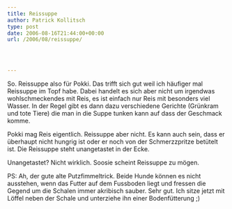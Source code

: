 ```yaml
---
title: Reissuppe
author: Patrick Kollitsch
type: post
date: 2006-08-16T21:44:00+00:00
url: /2006/08/reissuppe/




---
```

So. Reissuppe also f&uuml;r Pokki. Das trifft sich gut weil ich h&auml;ufiger mal Reissuppe im Topf habe. Dabei handelt es sich aber nicht um irgendwas wohlschmeckendes mit Reis, es ist einfach nur Reis mit besonders viel Wasser. In der Regel gibt es dann dazu verschiedene Gerichte (Gr&uuml;nkram und tote Tiere) die man in die Suppe tunken kann auf dass der Geschmack komme.

Pokki mag Reis eigentlich. Reissuppe aber nicht. Es kann auch sein, dass er &uuml;berhaupt nicht hungrig ist oder er noch von der Schmerzzpritze bet&uuml;telt ist. Die Reissuppe steht unangetastet in der Ecke. 

Unangetastet? Nicht wirklich. Soosie scheint Reissuppe zu m&ouml;gen. 

PS: Ah, der gute alte Putzfimmeltrick. Beide Hunde k&ouml;nnen es nicht ausstehen, wenn das Futter auf dem Fussboden liegt und fressen die Gegend um die Schalen immer akribisch sauber. Sehr gut. Ich sitze jetzt mit L&ouml;ffel neben der Schale und unterziehe ihn einer Bodenf&uuml;tterung ;)